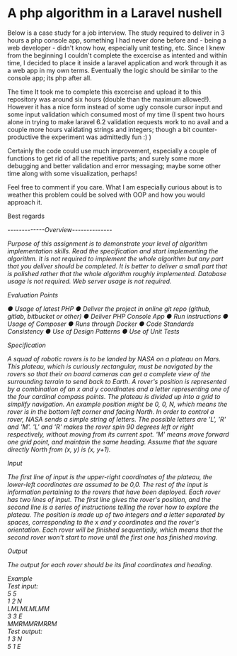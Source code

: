 <h1>A php algorithm in a Laravel nushell</h1>

<p>Below is a case study for a job interview. The study required to deliver in 3 hours a php console app, something I had never done before and - being a web developer - didn't know how, especially unit testing, etc. Since I knew from the beginning I couldn't complete the excercise as intented and within time, I decided to place it inside a laravel application and work through it as a web app in my own terms. Eventually the logic should be similar to the console app; its php after all.</p>
<p>The time It took me to complete this excercise and upload it to this repository was around six hours (double than the maximum allowed!). However it has a nice form instead of some ugly console cursor input and some input validation which consumed most of my time (I spent two hours alone in trying to make laravel 6.2 validation requests work to no avail and a couple more hours validating strings and integers; though a bit counter-productive the experiment was admittedly fun :) )</p>
<p>Certainly the code could use much improvement, especially a couple of functions to get rid of all the repetitive parts; and surely some more debugging and better validation and error messaging; maybe some other time along with some visualization, perhaps!</p>
<p>Feel free to comment if you care. What I am especially curious about is to weather this problem could be solved with OOP and how you would approach it.</p>

<p>Best regards</p>

<em>
<p>-------------Overview--------------</p>

<p>
Purpose of this assignment is to demonstrate your level of algorithm implementation skills.
Read the specification and start implementing the algorithm. It is not required to implement the
whole algorithm but any part that you deliver should be completed. It is better to deliver a small
part that is polished rather that the whole algorithm roughly implemented. Database usage is not
required. Web server usage is not required.</p>

<p>Evaluation Points</p>
</ul>
● Usage of latest PHP
● Deliver the project in online git repo (github, gitlab, bitbucket or other)
● Deliver PHP Console App
● Run instructions
● Usage of Composer
● Runs through Docker
● Code Standards Consistency
● Use of Design Patterns
● Use of Unit Tests
</ul>
<br>
<p>Specification</p>
<p>
A squad of robotic rovers is to be landed by NASA on a plateau on Mars.
This plateau, which is curiously rectangular, must be navigated by the rovers so that their on
board cameras can get a complete view of the surrounding terrain to send back to Earth.
A rover's position is represented by a combination of an x and y coordinates and a letter
representing one of the four cardinal compass points. The plateau is divided up into a grid to
simplify navigation. An example position might be 0, 0, N, which means the rover is in the
bottom left corner and facing North.
In order to control a rover, NASA sends a simple string of letters. The possible letters are 'L', 'R'
and 'M'. 'L' and 'R' makes the rover spin 90 degrees left or right respectively, without moving
from its current spot.
'M' means move forward one grid point, and maintain the same heading.
Assume that the square directly North from (x, y) is (x, y+1).
</p>

<p>Input</p>

<p>The first line of input is the upper-right coordinates of the plateau, the lower-left coordinates are
assumed to be 0,0.
The rest of the input is information pertaining to the rovers that have been deployed. Each rover
has two lines of input. The first line gives the rover's position, and the second line is a series of
instructions telling the rover how to explore the plateau.
The position is made up of two integers and a letter separated by spaces, corresponding to the
x and y coordinates and the rover's orientation.
Each rover will be finished sequentially, which means that the second rover won't start to move
until the first one has finished moving.</p>

<p>Output</p>
<p>The output for each rover should be its final coordinates and heading.</p>

<p>Example<br>
Test input:<br>
5 5<br>
1 2 N<br>
LMLMLMLMM<br>
3 3 E<br>
MMRMMRMRRM<br>
Test output:<br>
1 3 N<br>
5 1 E</p>
</em>
